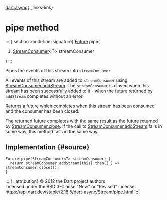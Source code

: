 [dart:async](../../dart-async/dart-async-library){._links-link}

pipe method
===========

::: {.section .multi-line-signature}
[Future](../future-class) pipe(

1.  [StreamConsumer](../streamconsumer-class)\<T\> streamConsumer

)
:::

Pipes the events of this stream into `streamConsumer`.

All events of this stream are added to `streamConsumer` using
[StreamConsumer.addStream](../streamconsumer/addstream). The
`streamConsumer` is closed when this stream has been successfully added
to it - when the future returned by `addStream` completes without an
error.

Returns a future which completes when this stream has been consumed and
the consumer has been closed.

The returned future completes with the same result as the future
returned by [StreamConsumer.close](../streamconsumer/close). If the call
to [StreamConsumer.addStream](../streamconsumer/addstream) fails in some
way, this method fails in the same way.

Implementation {#source}
--------------

``` {.language-dart data-language="dart"}
Future pipe(StreamConsumer<T> streamConsumer) {
  return streamConsumer.addStream(this).then((_) => streamConsumer.close());
}
```

::: {._attribution}
© 2012 the Dart project authors\
Licensed under the BSD 3-Clause \"New\" or \"Revised\" License.\
<https://api.dart.dev/stable/2.18.5/dart-async/Stream/pipe.html>
:::
